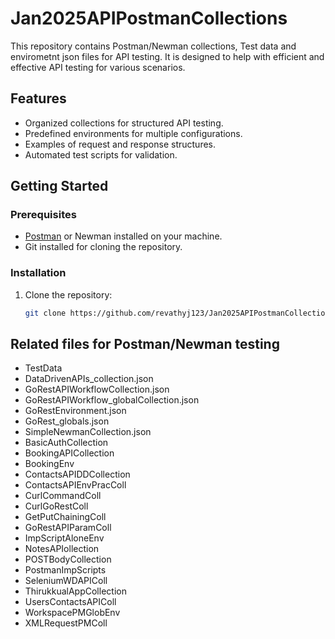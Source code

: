 # Jan2025APIPostmanCollections

This repository contains Postman/Newman collections, Test data and envirometnt json files for API testing. It is designed to help with efficient and effective API testing for various scenarios.

## Features
- Organized collections for structured API testing.
- Predefined environments for multiple configurations.
- Examples of request and response structures.
- Automated test scripts for validation.

## Getting Started
### Prerequisites

- [Postman](https://www.postman.com/) or Newman installed on your machine.
- Git installed for cloning the repository.

### Installation
1. Clone the repository:
   ```bash
   git clone https://github.com/revathyj123/Jan2025APIPostmanCollections.git
   
## Related files for Postman/Newman testing
- TestData
- DataDrivenAPIs_collection.json
- GoRestAPIWorkflowCollection.json
- GoRestAPIWorkflow_globalCollection.json
- GoRestEnvironment.json
- GoRest_globals.json
- SimpleNewmanCollection.json
- BasicAuthCollection
- BookingAPICollection
- BookingEnv
- ContactsAPIDDCollection
- ContactsAPIEnvPracColl
- CurlCommandColl
- CurlGoRestColl
- GetPutChainingColl
- GoRestAPIParamColl
- ImpScriptAloneEnv
- NotesAPIollection
- POSTBodyCollection
- PostmanImpScripts
- SeleniumWDAPIColl
- ThirukkualAppCollection
- UsersContactsAPIColl
- WorkspacePMGlobEnv
- XMLRequestPMColl
